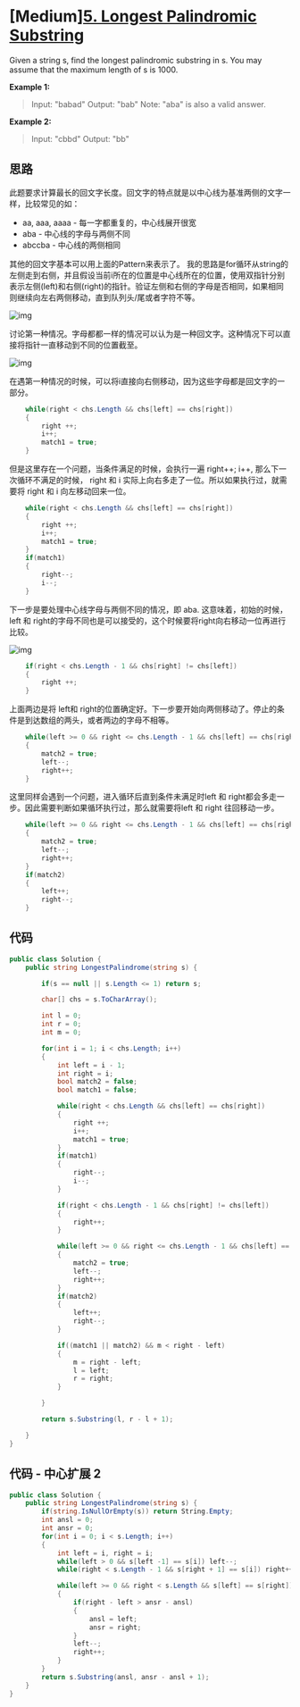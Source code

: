 # [Medium][5. Longest Palindromic Substring](https://leetcode.com/problems/longest-palindromic-substring/)

Given a string s, find the longest palindromic substring in s. You may assume that the maximum length of s is 1000.

**Example 1:**

> Input: "babad"
> Output: "bab"
Note: "aba" is also a valid answer.

**Example 2:**

> Input: "cbbd"
> Output: "bb"

## 思路

此题要求计算最长的回文字长度。回文字的特点就是以中心线为基准两侧的文字一样，比较常见的如：

* aa, aaa, aaaa - 每一字都重复的，中心线展开很宽
* aba - 中心线的字母与两侧不同
* abccba - 中心线的两侧相同

其他的回文字基本可以用上面的Pattern来表示了。
我的思路是for循环从string的左侧走到右侧，并且假设当前i所在的位置是中心线所在的位置，使用双指针分别表示左侧(left)和右侧(right)的指针。验证左侧和右侧的字母是否相同，如果相同则继续向左右两侧移动，直到队列头/尾或者字符不等。

![img](image/figure.jpg)

讨论第一种情况。字母都都一样的情况可以认为是一种回文字。这种情况下可以直接将指针一直移动到不同的位置截至。

![img](image/figure1.jpg)

在遇第一种情况的时候，可以将i直接向右侧移动，因为这些字母都是回文字的一部分。

```csharp
    while(right < chs.Length && chs[left] == chs[right])
    {
        right ++;
        i++;
        match1 = true;
    }
```

但是这里存在一个问题，当条件满足的时候，会执行一遍 right++; i++, 那么下一次循环不满足的时候， right 和 i 实际上向右多走了一位。所以如果执行过，就需要将 right 和 i 向左移动回来一位。

```csharp
    while(right < chs.Length && chs[left] == chs[right])
    {
        right ++;
        i++;
        match1 = true;
    }
    if(match1)
    {
        right--;
        i--;
    }
```

下一步是要处理中心线字母与两侧不同的情况，即 aba. 这意味着，初始的时候，left 和 right的字母不同也是可以接受的，这个时候要将right向右移动一位再进行比较。

![img](image/figure2.jpg)

```csharp
    if(right < chs.Length - 1 && chs[right] != chs[left])
    {
        right ++;
    }
```

上面两边是将 left和 right的位置确定好。下一步要开始向两侧移动了。停止的条件是到达数组的两头，或者两边的字母不相等。

```csharp
    while(left >= 0 && right <= chs.Length - 1 && chs[left] == chs[right])
    {
        match2 = true;
        left--;
        right++;
    }
```

这里同样会遇到一个问题，进入循环后直到条件未满足时left 和 right都会多走一步。因此需要判断如果循环执行过，那么就需要将left 和 right 往回移动一步。

```csharp
    while(left >= 0 && right <= chs.Length - 1 && chs[left] == chs[right])
    {
        match2 = true;
        left--;
        right++;
    }
    if(match2)
    {
        left++;
        right--;
    }
```

## 代码

```csharp
public class Solution {
    public string LongestPalindrome(string s) {

        if(s == null || s.Length <= 1) return s;

        char[] chs = s.ToCharArray();

        int l = 0;
        int r = 0;
        int m = 0;

        for(int i = 1; i < chs.Length; i++)
        {
            int left = i - 1;
            int right = i;
            bool match2 = false;
            bool match1 = false;

            while(right < chs.Length && chs[left] == chs[right])
            {
                right ++;
                i++;
                match1 = true;
            }
            if(match1)
            {
                right--;
                i--;
            }

            if(right < chs.Length - 1 && chs[right] != chs[left])
            {
                right++;
            }

            while(left >= 0 && right <= chs.Length - 1 && chs[left] == chs[right])
            {
                match2 = true;
                left--;
                right++;
            }
            if(match2)
            {
                left++;
                right--;
            }

            if((match1 || match2) && m < right - left)
            {
                m = right - left;
                l = left;
                r = right;
            }

        }

        return s.Substring(l, r - l + 1);

    }
}
```

## 代码 - 中心扩展 2

```csharp
public class Solution {
    public string LongestPalindrome(string s) {
        if(string.IsNullOrEmpty(s)) return String.Empty;
        int ansl = 0;
        int ansr = 0;
        for(int i = 0; i < s.Length; i++)
        {
            int left = i, right = i;
            while(left > 0 && s[left -1] == s[i]) left--;
            while(right < s.Length - 1 && s[right + 1] == s[i]) right++;

            while(left >= 0 && right < s.Length && s[left] == s[right])
            {
                if(right - left > ansr - ansl)
                {
                    ansl = left;
                    ansr = right;
                }
                left--;
                right++;
            }
        }
        return s.Substring(ansl, ansr - ansl + 1);
    }
}
```
